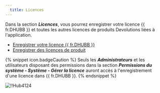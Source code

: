 ```yaml
---
  title: Licences
---
```

Dans la section ***Licences***, vous pourrez enregistrer votre licence {{ fr.DHUBB }} et toutes les autres licences de produits Devolutions liées à l'application.  

* [Enregistrer votre licence {{ fr.DHUBB }}](/fr/hub/web-interface/hub-overview/administration/management/licenses/register-hub-business-license/) 
* [Enregistrer des licences de produit](/fr/hub/web-interface/hub-overview/administration/management/licenses/register-product-licenses/) 

{% snippet icon.badgeCaution %} 
Seuls les ***Administrateurs*** et les utilisateurs disposant des permissions dans la section ***Permissions du système - Système - Gérer la licence*** auront accès à l'enregistrement d'une licence dans {{ fr.DHUBB }}. 
{% endsnippet %}
 
![!!Hub4124](https://webdevolutions.azureedge.net/docs/fr/hub/Hub4124.png) 
